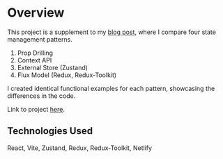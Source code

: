 # Overview

This project is a supplement to my [blog post](blog.willbraun.dev/demystifying-state-management), where I compare four state management patterns.

1. Prop Drilling
2. Context API
3. External Store (Zustand)
4. Flux Model (Redux, Redux-Toolkit)

I created identical functional examples for each pattern, showcasing the differences in the code.

Link to project [here](state-management.willbraun.dev).

## Technologies Used

React, Vite, Zustand, Redux, Redux-Toolkit, Netlify
